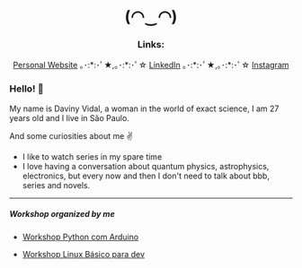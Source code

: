 <h1 align="center">(◠‿◠) </h1>

<h3 align="center">Links:</h3>
<p align="center">
  <a href="https://davinyvidal.github.io">Personal Website</a> ｡･:*:･ﾟ★,｡･:*:･ﾟ☆ 
  <a href="https://www.linkedin.com/in/davinyvidal/">LinkedIn</a> ｡･:*:･ﾟ★,｡･:*:･ﾟ☆ 
  <a href="https://www.instagram.com/daviny.vidal/">Instagram</a>
</p>


### Hello! :wave:
My name is Daviny Vidal, a woman in the world of exact science, I am 27 years old and I live in São Paulo.

And some curiosities about me :v:

- I like to watch series in my spare time
- I love having a conversation about quantum physics, astrophysics, electronics, but every now and then I don't need to talk about bbb, series and novels.

---

##### Workshop organized by me

- [Workshop Python com Arduino](http://pythoncomarduino.divulgue.info/)

- [Workshop Linux Básico para dev](http://linuxbasicoparadev.divulgue.info/)  
